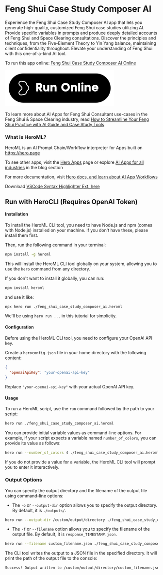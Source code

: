 # Feng Shui Case Study Composer AI

Experience the Feng Shui Case Study Composer AI app that lets you generate high-quality, customized Feng Shui case studies utilizing AI. Provide specific variables in prompts and produce deeply detailed accounts of Feng Shui and Space Clearing consultations. Discover the principles and techniques, from the Five-Element Theory to Yin Yang balance, maintaining client confidentiality throughout. Elevate your understanding of Feng Shui with this one-of-a-kind AI tool.

To run this app online: [Feng Shui Case Study Composer AI Online](https://hero.page/app/feng-shui-case-study-composer-ai-ai-generated-feng-shui-insights/IQER282wfEJOVxr461C2)

[![Run Feng Shui Case Study Composer AI Online](/assets/run.svg)](https://hero.page/app/feng-shui-case-study-composer-ai-ai-generated-feng-shui-insights/IQER282wfEJOVxr461C2)

To learn more about AI Apps for Feng Shui Consultant use-cases in the Feng Shui & Space Clearing industry, read [How to Streamline Your Feng Shui Practice with AI Guide and Case Study Tools](https://hero.page/blog/ai/feng-shui-and-space-clearing/how-to-streamline-your-feng-shui-practice-with-ai-guide-and-case-study-tools/170873)

### What is HeroML?
HeroML is an AI Prompt Chain/Workflow interpreter for Apps built on https://hero.page 

To see other apps, visit the [Hero Apps](https://hero.page/apps) page or explore [AI Apps for all industries](https://hero.page/blog) in the blog section

For more documentation, visit [Hero docs, and learn about AI App Workflows](https://hero.page/tutorials/introduction-to-heroml)

Download [VSCode Syntax Highlighter Ext. here](https://marketplace.visualstudio.com/items?itemName=hero-page.heroml)

## Run with HeroCLI (Requires OpenAI Token)

#### Installation

To install the HeroML CLI tool, you need to have Node.js and npm (comes with Node.js) installed on your machine. If you don't have these, please install them first. 

Then, run the following command in your terminal:

```bash
npm install -g heroml
```

This will install the HeroML CLI tool globally on your system, allowing you to use the `hero` command from any directory.

If you don't want to install it globally, you can run:

```bash
npm install heroml
```

and use it like:

```bash
npx hero run ./feng_shui_case_study_composer_ai.heroml
```

We'll be using `hero run ...` in this tutorial for simplicity.

#### Configuration

Before using the HeroML CLI tool, you need to configure your OpenAI API key. 

Create a `heroconfig.json` file in your home directory with the following content:

```json
{
  "openaiApiKey": "your-openai-api-key"
}
```

Replace `"your-openai-api-key"` with your actual OpenAI API key.

#### Usage

To run a HeroML script, use the `run` command followed by the path to your script:

```bash
hero run ./feng_shui_case_study_composer_ai.heroml
```

You can provide initial variable values as command-line options. For example, if your script expects a variable named `number_of_colors`, you can provide its value as follows:

```bash
hero run --number_of_colors 4 ./feng_shui_case_study_composer_ai.heroml
```

If you do not provide a value for a variable, the HeroML CLI tool will prompt you to enter it interactively.

### Output Options

You can specify the output directory and the filename of the output file using command-line options:

- The `-o` or `--output-dir` option allows you to specify the output directory. By default, it is `./outputs/`.

```bash
hero run --output-dir /custom/output/directory ./feng_shui_case_study_composer_ai.heroml
```

- The `-f` or `--filename` option allows you to specify the filename of the output file. By default, it is `response_TIMESTAMP.json`.

```bash
hero run --filename custom_filename.json ./feng_shui_case_study_composer_ai.heroml
```

The CLI tool writes the output to a JSON file in the specified directory. It will print the path of the output file to the console:

```bash
Success! Output written to /custom/output/directory/custom_filename.json
```

